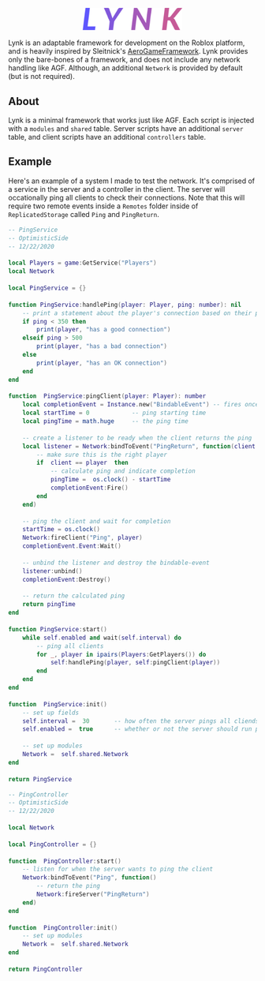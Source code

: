 <p align="center"><img src="https://raw.githubusercontent.com/optimisticside/lynk/mkdocs/docs/img/logo.png" width="40%" height="40%"></p>

Lynk is an adaptable framework for development on the Roblox platform, and is heavily inspired by Sleitnick's [AeroGameFramework](https://github.com/Sleitnick/AeroGameFramework/tree/master/src). Lynk provides only the bare-bones of a framework, and does not include any network handling like AGF. Although, an additional `Network` is provided by default (but is not required).

## About
Lynk is a minimal framework that works just like AGF. Each script is injected with a `modules` and `shared` table. Server scripts have an additional `server` table, and client scripts have an additional `controllers` table.

## Example
Here's an example of a system I made to test the network. It's comprised of a service in the server and a controller in the client. The server will occationally ping all clients to check their connections. Note that this will require two remote events inside a `Remotes` folder inside of `ReplicatedStorage` called `Ping` and `PingReturn`.

```lua
-- PingService
-- OptimisticSide
-- 12/22/2020

local Players = game:GetService("Players")
local Network

local PingService = {}

function PingService:handlePing(player: Player, ping: number): nil
    -- print a statement about the player's connection based on their ping
    if ping < 350 then
        print(player, "has a good connection")
    elseif ping > 500
        print(player, "has a bad connection")
    else
	    print(player, "has an OK connection")
    end
end

function  PingService:pingClient(player: Player): number
    local completionEvent = Instance.new("BindableEvent") -- fires once the ping is recieved and recorded
    local startTime = 0            -- ping starting time
    local pingTime = math.huge     -- the ping time

    -- create a listener to be ready when the client returns the ping
    local listener = Network:bindToEvent("PingReturn", function(client: Player)
        -- make sure this is the right player
        if  client == player  then
            -- calculate ping and indicate completion
            pingTime =  os.clock() - startTime
            completionEvent:Fire()
        end
    end)

    -- ping the client and wait for completion
    startTime = os.clock()
    Network:fireClient("Ping", player)
    completionEvent.Event:Wait()

    -- unbind the listener and destroy the bindable-event
    listener:unbind()
    completionEvent:Destroy()

    -- return the calculated ping
    return pingTime
end

function PingService:start()
    while self.enabled and wait(self.interval) do
        -- ping all clients
        for _, player in ipairs(Players:GetPlayers()) do
            self:handlePing(player, self:pingClient(player))
        end
    end
end

function  PingService:init()
    -- set up fields
    self.interval =  30       -- how often the server pings all cliends
    self.enabled =  true      -- whether or not the server should run pinging

    -- set up modules
    Network =  self.shared.Network
end

return PingService
```
```lua
-- PingController
-- OptimisticSide
-- 12/22/2020

local Network

local PingController = {}

function  PingController:start()
    -- listen for when the server wants to ping the client
    Network:bindToEvent("Ping", function()
        -- return the ping
        Network:fireServer("PingReturn")
    end)
end

function  PingController:init()
    -- set up modules
    Network =  self.shared.Network
end

return PingController
```